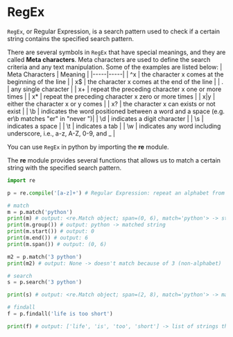 # RegEx

```RegEx```, or Regular Expression, is a search pattern used to check if a certain string contains the specified search pattern. 

There are several symbols in ```RegEx``` that have special meanings, and they are called <strong>Meta characters</strong>. Meta characters are used to define the search criteria and any text manipulation. Some of the examples are listed below:
| Meta Characters | Meaning |
|-----|-----|
| ^x | the character x comes at the beginning of the line |
| x$ | the character x comes at the end of the line |
| . | any single character |
| x+ | repeat the preceding character x one or more times |
| x* | repeat the preceding character x zero or more times |
| x\|y | either the character x or y comes |
| x? | the character x can exists or not exist |
| \b | indicates the word positioned between a word and a space (e.g. er\b matches "er" in "never ")|
| \d | indicates a digit character |
| \s | indicates a space | 
| \t | indicates a tab | 
| \w | indicates any word including underscore, i.e., a-z, A-Z, 0-9, and _ |

You can use ```RegEx``` in python by importing the <strong>re</strong> module. 

The <strong>re</strong> module provides several functions that allows us to match a certain string with the specified search pattern.
```python
import re 

p = re.compile('[a-z]+') # Regular Expression: repeat an alphabet from a to z 1 or more times

# match
m = p.match('python') 
print(m) # output: <re.Match object; span=(0, 6), match='python'> -> starting the match from index 0
print(m.group()) # output: python -> matched string
print(m.start()) # output: 0
print(m.end()) # output: 6
print(m.span()) # output: (0, 6)

m2 = p.match('3 python') 
print(m2) # output: None -> doesn't match because of 3 (non-alphabet)

# search
s = p.search('3 python') 

print(s) # output: <re.Match object; span=(2, 8), match='python'> -> match from index 2, even though non-alphabet is included in the string

# findall
f = p.findall('life is too short') 

print(f) # output: ['life', 'is', 'too', 'short'] -> list of strings that contain reg exp search pattern
```
